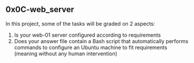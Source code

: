 ## 0x0C-web_server
In this project, some of the tasks will be graded on 2 aspects:
1. Is your web-01 server configured according to requirements
2. Does your answer file contain a Bash script that automatically performs commands to configure an Ubuntu machine to fit requirements (meaning without any human intervention)
